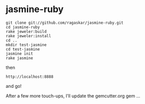 jasmine-ruby
============

    git clone git://github.com/ragaskar/jasmine-ruby.git
    cd jasmine-ruby
    rake jeweler:build
    rake jeweler:install
    cd ..
    mkdir test-jasmine
    cd test-jasmine
    jasmine init
    rake jasmine

then

    http://localhost:8888

and go!

After a few more touch-ups, I'll update the gemcutter.org gem ...


